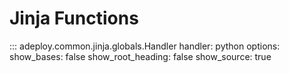 # Jinja Functions

::: adeploy.common.jinja.globals.Handler
    handler: python
    options:
      show_bases: false
      show_root_heading: false
      show_source: true
